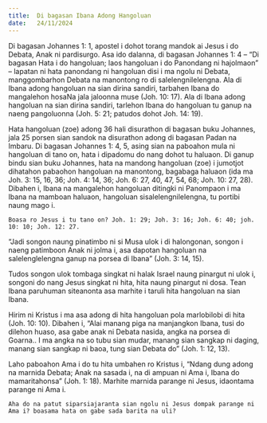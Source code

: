 ```yaml
---
title:  Di bagasan Ibana Adong Hangoluan
date:   24/11/2024
---
```


Di bagasan Johannes 1: 1, apostel i dohot torang mandok ai Jesus i do Debata, Anak ni pardisurgo. Asa ido dalanna, di bagasan Johannes 1: 4 – “Di bagasan Hata i do hangoluan; laos hangoluan i do Panondang ni hajolmaon” – lapatan ni hata panondang ni hangoluan disi i ma ngolu ni Debata, manggombarhon Debata na manontong ro di salelengnilelengna. Ala di Ibana adong hangoluan na sian dirina sandiri, tarbahen Ibana do mangalehon hosaNa jala jaloonna muse (Joh. 10: 17). Ala di Ibana adong hangoluan na sian dirina sandiri, tarlehon Ibana do hangoluan tu ganup na naeng pangoluonna (Joh. 5: 21; patudos dohot Joh. 14: 19).

Hata hangoluan (zoe) adong 36 hali disurathon di bagasan buku Johannes, jala 25 porsen sian sandok na disurathon adong di bagasan Padan na Imbaru. Di bagasan Johannes 1: 4, 5, asing sian na paboahon mula ni hangoluan di tano on, hata i dipadomu do nang dohot tu haluaon. Di ganup bindu sian buku Johannes, hata na mandong hangoluan (zoe) i jumotjot dihatahon pabaohon hangoluan na manontong, bagabaga haluaon (ida ma Joh. 3: 15, 16, 36; Joh. 4: 14, 36; Joh. 6: 27, 40, 47, 54, 68; Joh. 10: 27, 28). Dibahen i, Ibana na mangalehon hangoluan ditingki ni Panompaon i ma Ibana na mamboan haluaon, hangoluan sisalelengnilelengna, tu portibi naung mago i.

`Boasa ro Jesus i tu tano on? Joh. 1: 29; Joh. 3: 16; Joh. 6: 40; joh. 10: 10; Joh. 12: 27.`

“Jadi songon naung pinatimbo ni si Musa ulok i di halongonan, songon i naeng patimboon Anak ni jolma i, asa dapotan hangoluan na salelenglelengna ganup na porsea di Ibana” (Joh. 3: 14, 15).

Tudos songon ulok tombaga singkat ni halak Israel naung pinargut ni ulok i, songoni do nang Jesus singkat ni hita, hita naung pinargut ni dosa. Tean Ibana paruhuman siteanonta asa marhite i taruli hita hangoluan na sian Ibana.

Hirim ni Kristus i ma asa adong di hita hangoluan pola marlobilobi di hita (Joh. 10: 10). Dibahen i, “Alai manang piga na manjangkon Ibana, tusi do dilehon huaso, asa gabe anak ni Debata nasida, angka na porsea di Goarna.. I ma angka na so tubu sian mudar, manang sian sangkap ni daging, manang sian sangkap ni baoa, tung sian Debata do” (Joh. 1: 12, 13).

Laho paboahon Ama i do tu hita umbahen ro Kristus i, “Ndang dung adong na marnida Debata; Anak na sasada i, na di ampuan ni Ama i, Ibana do mamaritahonsa” (Joh. 1: 18). Marhite marnida parange ni Jesus, idaontama parange ni Ama i.

`Aha do na patut siparsiajaranta sian ngolu ni Jesus dompak parange ni Ama i? boasama hata on gabe sada barita na uli?`
